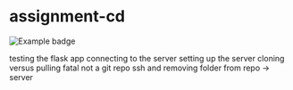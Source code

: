# assignment-cd
![Example badge](https://github.com/tschoolderman/CD-assignment/actions/workflows/main.yml/badge.svg)

testing the flask app
connecting to the server
setting up the server
cloning versus pulling
fatal not a git repo
ssh and removing folder from repo -> server

